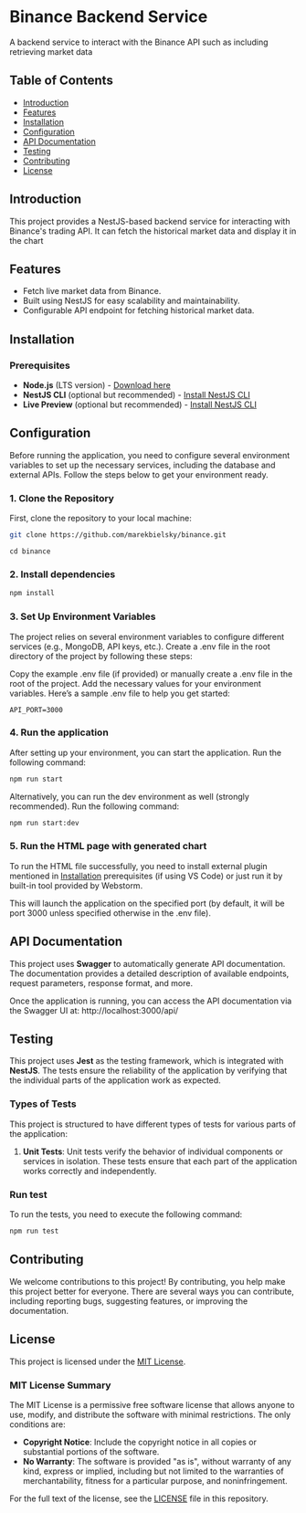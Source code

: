 # Binance Backend Service

A backend service to interact with the Binance API such as including retrieving market data

## Table of Contents

- [Introduction](#introduction)
- [Features](#features)
- [Installation](#installation)
- [Configuration](#configuration)
- [API Documentation](#api-documentation)
- [Testing](#testing)
- [Contributing](#contributing)
- [License](#license)

## Introduction

This project provides a NestJS-based backend service for interacting with Binance's trading API. It can fetch the 
historical market data and display it in the chart

## Features

- Fetch live market data from Binance.
- Built using NestJS for easy scalability and maintainability.
- Configurable API endpoint for fetching historical market data.

## Installation

### Prerequisites

- **Node.js** (LTS version) - [Download here](https://nodejs.org/)
- **NestJS CLI** (optional but recommended) - [Install NestJS CLI](https://docs.nestjs.com/)
- **Live Preview** (optional but recommended) - [Install NestJS CLI](https://marketplace.visualstudio.com/items?itemName=ms-vscode.live-server)

## Configuration

Before running the application, you need to configure several environment variables to set up the necessary services, including the database and external APIs. Follow the steps below to get your environment ready.

### 1. Clone the Repository

First, clone the repository to your local machine:

```bash
git clone https://github.com/marekbielsky/binance.git
```
```
cd binance
```

### 2. Install dependencies
```bash
npm install
```

### 3. Set Up Environment Variables

The project relies on several environment variables to configure different services (e.g., MongoDB, API keys, etc.). Create a .env file in the root directory of the project by following these steps:

Copy the example .env file (if provided) or manually create a .env file in the root of the project.
Add the necessary values for your environment variables.
Here’s a sample .env file to help you get started:

```
API_PORT=3000
```

### 4. Run the application

After setting up your environment, you can start the application. Run the following command:

```bash
npm run start
```

Alternatively, you can run the dev environment as well (strongly recommended). Run the following command:
```bash
npm run start:dev
```

### 5. Run the HTML page with generated chart

To run the HTML file successfully, you need to install external plugin mentioned in [Installation](#installation)
prerequisites (if using VS Code) or 
just run 
it by 
built-in 
tool provided by Webstorm. 

This will launch the application on the specified port (by default, it will be port 3000 unless specified otherwise in the .env file).

## API Documentation

This project uses **Swagger** to automatically generate API documentation. The documentation provides a detailed description of available endpoints, request parameters, response format, and more.

Once the application is running, you can access the API documentation via the Swagger UI at: http://localhost:3000/api/

## Testing

This project uses **Jest** as the testing framework, which is integrated with **NestJS**. The tests ensure the reliability of the application by verifying that the individual parts of the application work as expected.

### Types of Tests
This project is structured to have different types of tests for various parts of the application:

1. **Unit Tests**:
   Unit tests verify the behavior of individual components or services in isolation. These tests ensure that each part of the application works correctly and independently.

### Run test

To run the tests, you need to execute the following command:
```bash
npm run test
```

## Contributing

We welcome contributions to this project! By contributing, you help make this project better for everyone. There are several ways you can contribute, including reporting bugs, suggesting features, or improving the documentation.

## License

This project is licensed under the [MIT License](LICENSE).

### MIT License Summary

The MIT License is a permissive free software license that allows anyone to use, modify, and distribute the software with minimal restrictions. The only conditions are:

- **Copyright Notice**: Include the copyright notice in all copies or substantial portions of the software.
- **No Warranty**: The software is provided "as is", without warranty of any kind, express or implied, including but not limited to the warranties of merchantability, fitness for a particular purpose, and noninfringement.

For the full text of the license, see the [LICENSE](LICENSE) file in this repository.
